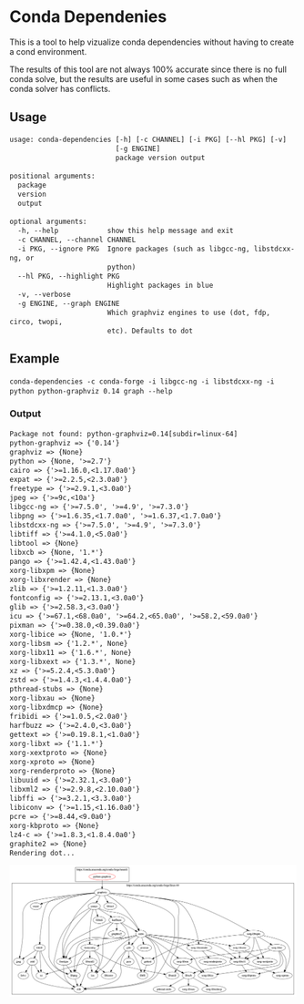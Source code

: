 # Conda Dependenies

This is a tool to help vizualize conda dependencies without having to create a cond environment.

The results of this tool are not always 100% accurate since there is no full conda solve, but the results are useful in some cases such as when the conda solver has conflicts.

## Usage

```
usage: conda-dependencies [-h] [-c CHANNEL] [-i PKG] [--hl PKG] [-v]
                          [-g ENGINE]
                          package version output

positional arguments:
  package
  version
  output

optional arguments:
  -h, --help            show this help message and exit
  -c CHANNEL, --channel CHANNEL
  -i PKG, --ignore PKG  Ignore packages (such as libgcc-ng, libstdcxx-ng, or
                        python)
  --hl PKG, --highlight PKG
                        Highlight packages in blue
  -v, --verbose
  -g ENGINE, --graph ENGINE
                        Which graphviz engines to use (dot, fdp, circo, twopi,
                        etc). Defaults to dot
```

## Example

`conda-dependencies -c conda-forge -i libgcc-ng -i libstdcxx-ng -i python python-graphviz 0.14 graph --help`

### Output
```
Package not found: python-graphviz=0.14[subdir=linux-64]
python-graphviz => {'0.14'}
graphviz => {None}
python => {None, '>=2.7'}
cairo => {'>=1.16.0,<1.17.0a0'}
expat => {'>=2.2.5,<2.3.0a0'}
freetype => {'>=2.9.1,<3.0a0'}
jpeg => {'>=9c,<10a'}
libgcc-ng => {'>=7.5.0', '>=4.9', '>=7.3.0'}
libpng => {'>=1.6.35,<1.7.0a0', '>=1.6.37,<1.7.0a0'}
libstdcxx-ng => {'>=7.5.0', '>=4.9', '>=7.3.0'}
libtiff => {'>=4.1.0,<5.0a0'}
libtool => {None}
libxcb => {None, '1.*'}
pango => {'>=1.42.4,<1.43.0a0'}
xorg-libxpm => {None}
xorg-libxrender => {None}
zlib => {'>=1.2.11,<1.3.0a0'}
fontconfig => {'>=2.13.1,<3.0a0'}
glib => {'>=2.58.3,<3.0a0'}
icu => {'>=67.1,<68.0a0', '>=64.2,<65.0a0', '>=58.2,<59.0a0'}
pixman => {'>=0.38.0,<0.39.0a0'}
xorg-libice => {None, '1.0.*'}
xorg-libsm => {'1.2.*', None}
xorg-libx11 => {'1.6.*', None}
xorg-libxext => {'1.3.*', None}
xz => {'>=5.2.4,<5.3.0a0'}
zstd => {'>=1.4.3,<1.4.4.0a0'}
pthread-stubs => {None}
xorg-libxau => {None}
xorg-libxdmcp => {None}
fribidi => {'>=1.0.5,<2.0a0'}
harfbuzz => {'>=2.4.0,<3.0a0'}
gettext => {'>=0.19.8.1,<1.0a0'}
xorg-libxt => {'1.1.*'}
xorg-xextproto => {None}
xorg-xproto => {None}
xorg-renderproto => {None}
libuuid => {'>=2.32.1,<3.0a0'}
libxml2 => {'>=2.9.8,<2.10.0a0'}
libffi => {'>=3.2.1,<3.3.0a0'}
libiconv => {'>=1.15,<1.16.0a0'}
pcre => {'>=8.44,<9.0a0'}
xorg-kbproto => {None}
lz4-c => {'>=1.8.3,<1.8.4.0a0'}
graphite2 => {None}
Rendering dot...
```
![Sample graph output](./graph.png)